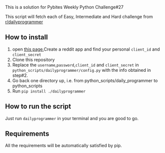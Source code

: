 This is a solution for Pybites Weekly Python Challenge#27

This script will fetch each of Easy, Intermediate and Hard challenge from [r/dailyprogrammer](https://www.reddit.com/r/dailyprogrammer/)

## How to install
1. open [this page](https://www.reddit.com/prefs/apps/),Create a reddit app and find your personal `client_id` and `client_secret`
2. Clone this repository
3. Replace the `username`,`password`,`client_id` and `client_secret` in `python_scripts/dailyprogrammer/config.py` with the info obtained in step#2.
4. Go back one directory up, i.e. from python_scripts/daily_programmer to python_scripts
4. Run `pip install ./dailyprogrammer`

## How to run the script
Just run `dailyprogrammer` in your terminal and you are good to go.

## Requirements
All the requirements will be automatically satisfied by pip.
